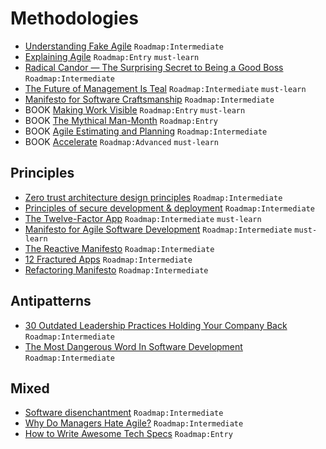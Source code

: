 # Methodologies

- [Understanding Fake Agile](https://www.forbes.com/sites/stevedenning/2019/05/23/understanding-fake-agile) `Roadmap:Intermediate`
- [Explaining Agile](https://www.forbes.com/sites/stevedenning/2016/09/08/explaining-agile/) `Roadmap:Entry` `must-learn`
- [Radical Candor — The Surprising Secret to Being a Good Boss](https://firstround.com/review/radical-candor-the-surprising-secret-to-being-a-good-boss/) `Roadmap:Intermediate`
- [The Future of Management Is Teal](https://www.strategy-business.com/article/00344) `Roadmap:Intermediate` `must-learn`
- [Manifesto for Software Craftsmanship](http://manifesto.softwarecraftsmanship.org/) `Roadmap:Intermediate`
- BOOK [Making Work Visible](https://www.amazon.com/Making-Work-Visible-Exposing-Optimize/dp/1942788150) `Roadmap:Entry` `must-learn`
- BOOK [The Mythical Man-Month](https://www.amazon.com/Mythical-Man-Month-Essays-Software-Engineering/dp/0201835959) `Roadmap:Entry`
- BOOK [Agile Estimating and Planning](https://www.amazon.com/Agile-Estimating-Planning-Mike-Cohn/dp/0131479415) `Roadmap:Intermediate`
- BOOK [Accelerate](https://www.amazon.com/Accelerate-Building-Performing-Technology-Organizations/dp/1942788339) `Roadmap:Advanced` `must-learn`

## Principles

- [Zero trust architecture design principles](https://github.com/ukncsc/zero-trust-architecture) `Roadmap:Intermediate`
- [Principles of secure development & deployment](https://github.com/ukncsc/secure-development-and-deployment) `Roadmap:Intermediate`
- [The Twelve-Factor App](https://www.12factor.net/) `Roadmap:Intermediate` `must-learn`
- [Manifesto for Agile Software Development](https://agilemanifesto.org/) `Roadmap:Intermediate` `must-learn`
- [The Reactive Manifesto](https://www.reactivemanifesto.org/) `Roadmap:Intermediate`
- [12 Fractured Apps](https://medium.com/@kelseyhightower/12-fractured-apps-1080c73d481c) `Roadmap:Intermediate`
- [Refactoring Manifesto](https://refactoringmanifesto.org/) `Roadmap:Intermediate`

## Antipatterns

- [30 Outdated Leadership Practices Holding Your Company Back](https://www.forbes.com/sites/mikemyatt/2013/07/28/30-outdated-leadership-practices-holding-your-company-back) `Roadmap:Intermediate`
- [The Most Dangerous Word In Software Development](https://alistapart.com/blog/post/the-most-dangerous-word-in-software-development/) `Roadmap:Intermediate`

## Mixed

- [Software disenchantment](https://tonsky.me/blog/disenchantment/) `Roadmap:Intermediate`
- [Why Do Managers Hate Agile?](https://www.forbes.com/sites/stevedenning/2015/01/26/why-do-managers-hate-agile/) `Roadmap:Intermediate`
- [How to Write Awesome Tech Specs](https://eng.lyft.com/awesome-tech-specs-86eea8e45bb9) `Roadmap:Entry`
